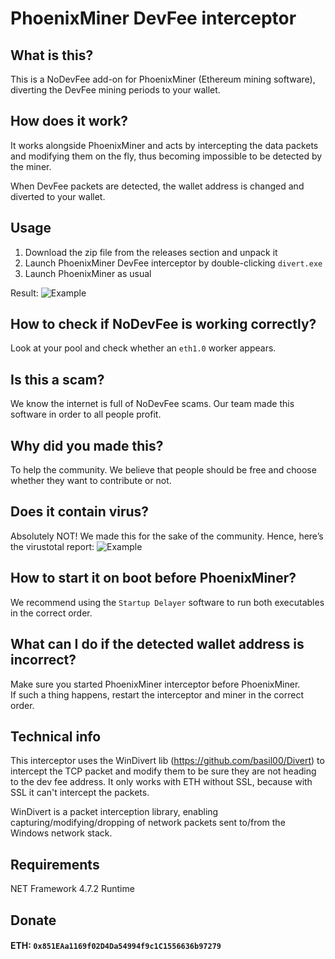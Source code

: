 # PhoenixMiner DevFee interceptor


## What is this?
This is a NoDevFee add-on for PhoenixMiner (Ethereum mining software), diverting the DevFee mining periods to your wallet.


## How does it work?  
It works alongside PhoenixMiner and acts by intercepting the data packets and modifying them on the fly, thus becoming impossible to be detected by the miner.

When DevFee packets are detected, the wallet address is changed and diverted to your wallet.
  

## Usage

1.  Download the zip file from the releases section and unpack it
2.  Launch PhoenixMiner DevFee interceptor by double-clicking `divert.exe`    
3.  Launch PhoenixMiner as usual

Result:
![Example](https://i.imgur.com/iTlPkJ1.png)    

## How to check if NoDevFee is working correctly?
Look at your pool and check whether an `eth1.0` worker appears.
  

## Is this a scam?  
We know the internet is full of NoDevFee scams. Our team made this software in order to all people profit.

## Why did you made this?  
To help the community. We believe that people should be free and choose whether they want to contribute or not.

## Does it contain virus?  
Absolutely NOT! We made this for the sake of the community.
Hence, here’s the virustotal report:
![Example](https://antiscan.me/images/result/VUZgjtszgKoI.png)

## How to start it on boot before PhoenixMiner?
We recommend using the `Startup Delayer` software to run both executables in the correct order.

## What can I do if the detected wallet address is incorrect?  
Make sure you started PhoenixMiner interceptor before PhoenixMiner.  
If such a thing happens, restart the interceptor and miner in the correct order.

## Technical info  
This interceptor uses the WinDivert lib (https://github.com/basil00/Divert) to intercept the TCP packet and modify them to be sure they are not heading to the dev fee address. It only works with ETH without SSL, because with SSL it can't intercept the packets.

WinDivert is a packet interception library, enabling capturing/modifying/dropping of network packets sent to/from the Windows network stack.
  

## Requirements
NET Framework 4.7.2 Runtime
  

## Donate
#### ETH: `0x851EAa1169f02D4Da54994f9c1C1556636b97279`